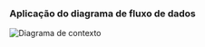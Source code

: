 ### Aplicação do diagrama de fluxo de dados
![Diagrama de contexto](https://user-images.githubusercontent.com/89542446/204011798-71440008-3afe-4a6a-a290-83dd498e8f8f.jpg)
